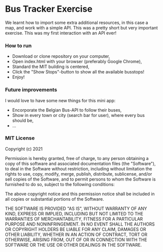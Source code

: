 # Bus Tracker Exercise 

We learnt how to import some extra additional resources, in this case a map, and work with a simple API. This was a pretty short but very important exercise. This was my first interaction with an API ever! 


### How to run

- Download or clone repository on your computer,
- Open index.html with your browser (preferably Google Chrome),
- Standard the MIT building is centered,
- Click the "Show Stops"-button to show all the available busstops!
- Enjoy!


### Future improvements

I would love to have some new things for this mini app:
- Encorporate the Belgian Bus-API to follow their buses,
- Show in every town or city (search bar for user), where every bus should be,
- ...

### MIT License
Copyright (c) 2021 

 Permission is hereby granted, free of charge, to any person
 obtaining a copy of this software and associated documentation
 files (the "Software"), to deal in the Software without
 restriction, including without limitation the rights to use,
 copy, modify, merge, publish, distribute, sublicense, and/or sell
 copies of the Software, and to permit persons to whom the
 Software is furnished to do so, subject to the following
 conditions:

 The above copyright notice and this permission notice shall be
 included in all copies or substantial portions of the Software.

 THE SOFTWARE IS PROVIDED "AS IS", WITHOUT WARRANTY OF ANY KIND,
 EXPRESS OR IMPLIED, INCLUDING BUT NOT LIMITED TO THE WARRANTIES
 OF MERCHANTABILITY, FITNESS FOR A PARTICULAR PURPOSE AND
 NONINFRINGEMENT. IN NO EVENT SHALL THE AUTHORS OR COPYRIGHT
 HOLDERS BE LIABLE FOR ANY CLAIM, DAMAGES OR OTHER LIABILITY,
 WHETHER IN AN ACTION OF CONTRACT, TORT OR OTHERWISE, ARISING
 FROM, OUT OF OR IN CONNECTION WITH THE SOFTWARE OR THE USE OR
 OTHER DEALINGS IN THE SOFTWARE.
